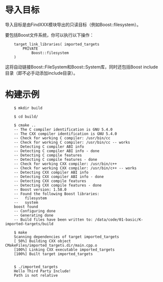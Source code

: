 
# 导入目标
导入目标是由FindXXX模块导出的只读目标（例如Boost::filesystem）。  

要包括Boost文件系统，你可以执行以下操作：  

        target_link_libraries( imported_targets
            PRIVATE
                Boost::filesystem
        )
这将自动链接Boost::FileSystem和Boost::System库，同时还包括Boost include目录（即不必手动添加include目录）。    

# 构建示例
        $ mkdir build

        $ cd build/

        $ cmake ..
        -- The C compiler identification is GNU 5.4.0
        -- The CXX compiler identification is GNU 5.4.0
        -- Check for working C compiler: /usr/bin/cc
        -- Check for working C compiler: /usr/bin/cc -- works
        -- Detecting C compiler ABI info
        -- Detecting C compiler ABI info - done
        -- Detecting C compile features
        -- Detecting C compile features - done
        -- Check for working CXX compiler: /usr/bin/c++
        -- Check for working CXX compiler: /usr/bin/c++ -- works
        -- Detecting CXX compiler ABI info
        -- Detecting CXX compiler ABI info - done
        -- Detecting CXX compile features
        -- Detecting CXX compile features - done
        -- Boost version: 1.58.0
        -- Found the following Boost libraries:
        --   filesystem
        --   system
        boost found
        -- Configuring done
        -- Generating done
        -- Build files have been written to: /data/code/01-basic/K-imported-targets/build

        $ make
        Scanning dependencies of target imported_targets
        [ 50%] Building CXX object CMakeFiles/imported_targets.dir/main.cpp.o
        [100%] Linking CXX executable imported_targets
        [100%] Built target imported_targets


        $ ./imported_targets
        Hello Third Party Include!
        Path is not relative